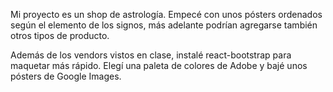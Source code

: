 Mi proyecto es un shop de astrología. Empecé con unos pósters ordenados según el elemento de los signos, más adelante podrían agregarse también otros tipos de producto.

Además de los vendors vistos en clase, instalé react-bootstrap para maquetar más rápido. Elegí una paleta de colores de Adobe y bajé unos pósters de Google Images.